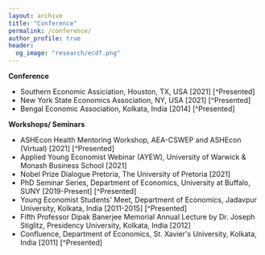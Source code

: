 ```yaml
---
layout: archive
title: "Conference"
permalink: /conference/
author_profile: true
header:
  og_image: "research/ecdf.png"
---
```


**Conference**
- Southern Economic Assiciation, Houston, TX, USA [2021] [^Presented]
- New York State Economics Association, NY, USA [2021] [^Presented]
- Bengal Economic Association, Kolkata, India [2014] [^Presented]

**Workshops/ Seminars**
- ASHEcon Health Mentoring Workshop, AEA-CSWEP and ASHEcon (Virtual) [2021] [^Presented]
- Applied Young Economist Webinar (AYEW), University of Warwick & Monash Business School [2021]
- Nobel Prize Dialogue Pretoria, The University of Pretoria [2021]
- PhD Seminar Series, Department of Economics, University at Buffalo, SUNY [2019-Present] [^Presented]
- Young Economist Students' Meet, Department of Economics, Jadavpur University, Kolkata, India [2011-2015] [^Presented]
- Fifth Professor Dipak Banerjee Memorial Annual Lecture by Dr. Joseph Stiglitz, Presidency University, Kolkata, India [2012]
- Confluence, Department of Economics, St. Xavier's University, Kolkata, India [2011] [^Presented]

